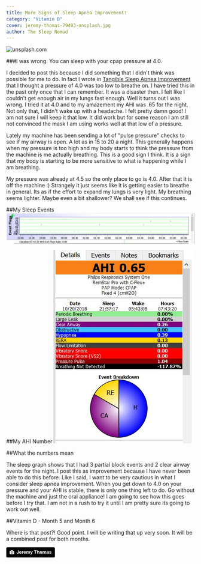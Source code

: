 ```yaml
---
title: More Signs of Sleep Apnea Improvement?
category: "Vitamin D"
cover: jeremy-thomas-79493-unsplash.jpg
author: The Sleep Nomad
---
```


![unsplash.com](./jeremy-thomas-79493-unsplash.jpg)

###I was wrong. You can sleep with your cpap pressure at 4.0.

I decided to post this because I did something that I didn't think was possible for me to do. In fact I wrote in [Tangible Sleep Apnea Improvement](/Tangible-Sleep-Apnea-Improvement) that I thought a pressure of 4.0 was too low to breathe on. I have tried this in the past only once that I can remember. It was a disaster then. I felt like I couldn't get enough air in my lungs fast enough. Well it turns out I was wrong. I tried it at 4.0 and to my amazement my AHI was .65 for the night. Not only that, I didn't wake up with a headache. I felt pretty damn good! I am not sure I will keep it that low. It did work but for some reason I am still not convinced the mask I am using works well at that low of a pressure.

Lately my machine has been sending a lot of "pulse pressure" checks to see if my airway is open. A lot as in 15 to 20 a night. This generally happens when my pressure is too high and my body starts to think the pressure from the machine is me actually breathing. This is a good sign I think. It is a sign that my body is starting to be more sensitive to what is happening while I am breathing.

My pressure was already at 4.5 so the only place to go is 4.0. After that it is off the machine :) Strangely it just seems like it is getting easier to breathe in general. Its as if the effort to expand my lungs is very light. My breathing seems lighter. Maybe even a bit shallower? We shall see if this continues.

##My Sleep Events
![SleepFlag](./SleepFlag1020.jpg)

##My AHI Number
![SleepFlag](./AHI1020.jpg)

##What the numbers mean

The sleep graph shows that I had 3 partial block events and 2 clear airway events for the night. I post this as improvement because I have never been able to do this before. Like I said, I want to be very cautious in what I consider sleep apnea improvement. When you get down to 4.0 on your pressure and your AHI is stable, there is only one thing left to do. Go without the machine and just the oral appliance! I am going to see how this goes before I try that. I am not in a rush to try it until I am pretty sure its going to work out well.

##Vitamin D - Month 5 and Month 6

Where is that post?! Good point. I will be writing that up very soon. It will be a combined post for both months.

<a style="background-color:black;color:white;text-decoration:none;padding:4px 6px;font-family:-apple-system, BlinkMacSystemFont, &quot;San Francisco&quot;, &quot;Helvetica Neue&quot;, Helvetica, Ubuntu, Roboto, Noto, &quot;Segoe UI&quot;, Arial, sans-serif;font-size:12px;font-weight:bold;line-height:1.2;display:inline-block;border-radius:3px" href="https://unsplash.com/@jeremythomasphoto?utm_medium=referral&amp;utm_campaign=photographer-credit&amp;utm_content=creditBadge" target="_blank" rel="noopener noreferrer" title="Download free do whatever you want high-resolution photos from Jeremy Thomas"><span style="display:inline-block;padding:2px 3px"><svg xmlns="http://www.w3.org/2000/svg" style="height:12px;width:auto;position:relative;vertical-align:middle;top:-1px;fill:white" viewBox="0 0 32 32"><title>unsplash-logo</title><path d="M20.8 18.1c0 2.7-2.2 4.8-4.8 4.8s-4.8-2.1-4.8-4.8c0-2.7 2.2-4.8 4.8-4.8 2.7.1 4.8 2.2 4.8 4.8zm11.2-7.4v14.9c0 2.3-1.9 4.3-4.3 4.3h-23.4c-2.4 0-4.3-1.9-4.3-4.3v-15c0-2.3 1.9-4.3 4.3-4.3h3.7l.8-2.3c.4-1.1 1.7-2 2.9-2h8.6c1.2 0 2.5.9 2.9 2l.8 2.4h3.7c2.4 0 4.3 1.9 4.3 4.3zm-8.6 7.5c0-4.1-3.3-7.5-7.5-7.5-4.1 0-7.5 3.4-7.5 7.5s3.3 7.5 7.5 7.5c4.2-.1 7.5-3.4 7.5-7.5z"></path></svg></span><span style="display:inline-block;padding:2px 3px">Jeremy Thomas</span></a>
